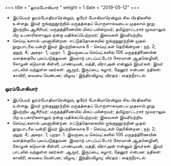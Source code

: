 ﻿+++
title = "ஓரம்போகியார்  "
weight = 1
date = "2019-05-12"
+++


- இப்பெயர் ஓரம்போதியாரென்றும், ஓரேர் போகியாரென்றும் சில பிரதிகளில் உள்ளது. இவர்  ஐங்குறுநூற்றில் மருதத்தைப் பொருளாகவுடைய முதலாம் நூறு இயற்றிய ஆசிரியர்; மருதத்திணையில் மிகப் பயின்றவர்; தமிழ்நாட்டரசர் மூவராலும் பிற உபகாரிகளாலும் நன்கு மதிக்கப்பெற்றவர்; இவைகள் இவரியற்றிய 
-  செய்யுட்களால் புலனாகின்றன. எட்டுத்தொகையில் ஐங்குறுநூற்றின் முதல் நூறுபாடலை யன்றி இவர் இயற்றினவாக 8 - செய்யுட்கள் தெரிகின்றன :  நற். 2;  குறுந். 4;  அகநா. 1;  புறநா. 1. இவருடைய செய்யுட்களில் 106 மருதத்திணையின் வளத்தையே புலப்படுத்துவன. இவராற் பாடப்பட்டோர் சேரமான் ஆதனெழினி, சோழன் கடுமான் கிள்ளி, பாண்டியன், மத்தி, விராஅன் என்னும் இவர்கள். இவர் பாடலில் வந்துள்ள ஊர்கள்: ஆமூர், இருப்பை, கழார், தேனூர் என்பன: நதிகள்: காவிரி, வையை யென்பன; விழவு : இந்திரவிழவு; விரதம் : தைந்நீராடல். 
  
### ஓரம்போகியார்  
- இப்பெயர் ஓரம்போதியாரென்றும், ஓரேர் போகியாரென்றும் சில பிரதிகளில் உள்ளது. இவர்  ஐங்குறுநூற்றில் மருதத்தைப் பொருளாகவுடைய முதலாம் நூறு இயற்றிய ஆசிரியர்; மருதத்திணையில் மிகப் பயின்றவர்; தமிழ்நாட்டரசர் மூவராலும் பிற உபகாரிகளாலும் நன்கு மதிக்கப்பெற்றவர்; இவைகள் இவரியற்றிய 
-  செய்யுட்களால் புலனாகின்றன. எட்டுத்தொகையில் ஐங்குறுநூற்றின் முதல் நூறுபாடலை யன்றி இவர் இயற்றினவாக 8 - செய்யுட்கள் தெரிகின்றன :  நற். 2;  குறுந். 4;  அகநா. 1;  புறநா. 1. இவருடைய செய்யுட்களில் 106 மருதத்திணையின் வளத்தையே புலப்படுத்துவன. இவராற் பாடப்பட்டோர் சேரமான் ஆதனெழினி, சோழன் கடுமான் கிள்ளி, பாண்டியன், மத்தி, விராஅன் என்னும் இவர்கள். இவர் பாடலில் வந்துள்ள ஊர்கள்: ஆமூர், இருப்பை, கழார், தேனூர் என்பன: நதிகள்: காவிரி, வையை யென்பன; விழவு : இந்திரவிழவு; விரதம் : தைந்நீராடல். 
